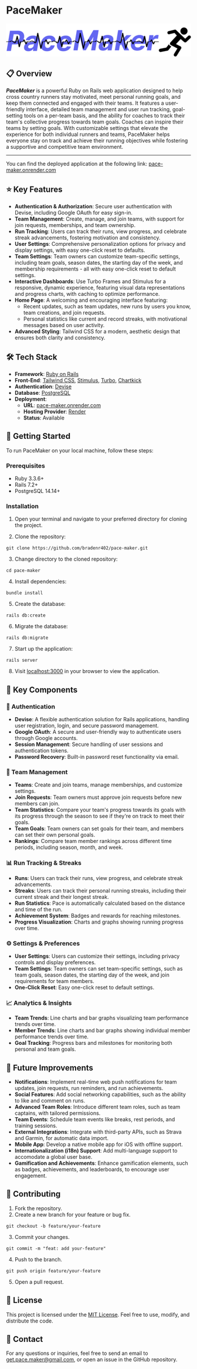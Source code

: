 # PaceMaker

![PaceMaker Logo](app/assets/images/logo.svg)

## 📋 Overview

**_PaceMaker_** is a powerful Ruby on Rails web application designed to help cross country runners stay motivated, meet personal running goals, and keep them connected and engaged with their teams. It features a user-friendly interface, detailed team management and user run tracking, goal-setting tools on a per-team basis, and the ability for coaches to track their team's collective progress towards team goals. Coaches can inspire their teams by setting goals. With customizable settings that elevate the experience for both individual runners and teams, PaceMaker helps everyone stay on track and achieve their running objectives while fostering a supportive and competitive team environment.

---

You can find the deployed application at the following link: [pace-maker.onrender.com](https://pace-maker.onrender.com/)

## ⭐ Key Features

- **Authentication & Authorization**: Secure user authentication with Devise, including Google OAuth for easy sign-in.
- **Team Management**: Create, manage, and join teams, with support for join requests, memberships, and team ownership.
- **Run Tracking**: Users can track their runs, view progress, and celebrate streak advancements, fostering motivation and consistency.
- **User Settings**: Comprehensive personalization options for privacy and display settings, with easy one-click reset to defaults.
- **Team Settings**: Team owners can customize team-specific settings, including team goals, season dates, the starting day of the week, and membership requirements - all with easy one-click reset to default settings.
- **Interactive Dashboards**: Use Turbo Frames and Stimulus for a responsive, dynamic experience, featuring visual data representations and progress charts, with caching to optimize performance.
- **Home Page**: A welcoming and encouraging interface featuring:
  - Recent updates, such as team updates, new runs by users you know, team creations, and join requests.
  - Personal statistics like current and record streaks, with motivational messages based on user activity.
- **Advanced Styling**: Tailwind CSS for a modern, aesthetic design that ensures both clarity and consistency.

## 🛠️ Tech Stack

- **Framework**: [Ruby on Rails](https://rubyonrails.org/)
- **Front-End**: [Tailwind CSS](https://tailwindcss.com), [Stimulus](https://stimulus.hotwired.dev/), [Turbo](https://turbo.hotwired.dev/), [Chartkick](https://chartkick.com/)
- **Authentication**: [Devise](https://github.com/heartcombo/devise)
- **Database**: [PostgreSQL](https://www.postgresql.org/)
- **Deployment**:
  - **URL**: [pace-maker.onrender.com](https://pace-maker.onrender.com)
  - **Hosting Provider**: [Render](https://render.com)
  - **Status**: Available

## 🚀 Getting Started

To run PaceMaker on your local machine, follow these steps:

### Prerequisites

- Ruby 3.3.6+
- Rails 7.2+
- PostgreSQL 14.14+

### Installation

1. Open your terminal and navigate to your preferred directory for cloning the project.

2. Clone the repository:

```shell
git clone https://github.com/bradenr402/pace-maker.git
```

3. Change directory to the cloned repository:

```shell
cd pace-maker
```

4. Install dependencies:

```shell
bundle install
```

5. Create the database:

```shell
rails db:create
```

6. Migrate the database:

```shell
rails db:migrate
```

7. Start up the application:

```shell
rails server
```

8. Visit [localhost:3000](https://localhost:3000) in your browser to view the application.

## 🔑 Key Components

### 🔐 Authentication

- **Devise**: A flexible authentication solution for Rails applications, handling user registration, login, and secure password management.
- **Google OAuth**: A secure and user-friendly way to authenticate users through Google accounts.
- **Session Management**: Secure handling of user sessions and authentication tokens.
- **Password Recovery**: Built-in password reset functionality via email.

### 👥 Team Management

- **Teams**: Create and join teams, manage memberships, and customize settings.
- **Join Requests**: Team owners must approve join requests before new members can join.
- **Team Statistics**: Compare your team's progress towards its goals with its progress through the season to see if they're on track to meet their goals.
- **Team Goals**: Team owners can set goals for their team, and members can set their own personal goals.
- **Rankings**: Compare team member rankings across different time periods, including season, month, and week.

### 📊 Run Tracking & Streaks

- **Runs**: Users can track their runs, view progress, and celebrate streak advancements.
- **Streaks**: Users can track their personal running streaks, including their current streak and their longest streak.
- **Run Statistics**: Pace is automatically calculated based on the distance and time of the run.
- **Achievement System**: Badges and rewards for reaching milestones.
- **Progress Visualization**: Charts and graphs showing running progress over time.

### ⚙️ Settings & Preferences

- **User Settings**: Users can customize their settings, including privacy controls and display preferences.
- **Team Settings**: Team owners can set team-specific settings, such as team goals, season dates, the starting day of the week, and join requirements for team members.
- **One-Click Reset**: Easy one-click reset to default settings.

### 📈 Analytics & Insights

- **Team Trends**: Line charts and bar graphs visualizing team performance trends over time.
- **Member Trends**: Line charts and bar graphs showing individual member performance trends over time.
- **Goal Tracking**: Progress bars and milestones for monitoring both personal and team goals.

## 🔮 Future Improvements

- **Notifications**: Implement real-time web push notifications for team updates, join requests, run reminders, and run achievements.
- **Social Features**: Add social networking capabilities, such as the ability to like and comment on runs.
- **Advanced Team Roles**: Introduce different team roles, such as team captains, with tailored permissions.
- **Team Events**: Schedule team events like breaks, rest periods, and training sessions.
- **External Integrations**: Integrate with third-party APIs, such as Strava and Garmin, for automatic data import.
- **Mobile App**: Develop a native mobile app for iOS with offline support.
- **Internationalization (i18n) Support**: Add multi-language support to accomodate a global user base.
- **Gamification and Achievements**: Enhance gamification elements, such as badges, achievements, and leaderboards, to encourage user engagement.

## 🤝 Contributing

1. Fork the repository.
2. Create a new branch for your feature or bug fix.

```shell
git checkout -b feature/your-feature
```

3. Commit your changes.

```shell
git commit -m "feat: add your-feature"
```

4. Push to the branch.

```shell
git push origin feature/your-feature
```

5. Open a pull request.

## 📄 License

This project is licensed under the [MIT License](https://opensource.org/license/mit/). Feel free to use, modify, and distribute the code.

## 📧 Contact

For any questions or inquiries, feel free to send an email to [get.pace.maker@gmail.com](mailto:get.pace.maker@gmail.com), or open an issue in the GitHub repository.
